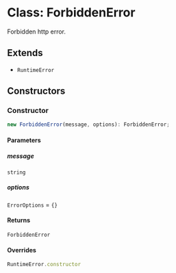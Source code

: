 # Class: ForbiddenError

Forbidden http error.

## Extends

- `RuntimeError`

## Constructors

### Constructor

```ts
new ForbiddenError(message, options): ForbiddenError;
```

#### Parameters

##### message

`string`

##### options

`ErrorOptions` = `{}`

#### Returns

`ForbiddenError`

#### Overrides

```ts
RuntimeError.constructor
```
